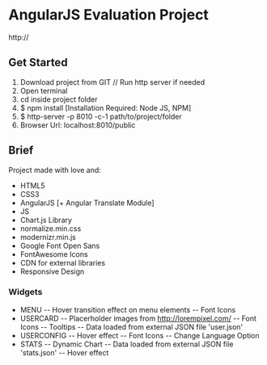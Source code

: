# AngularJS Evaluation Project
http://

## Get Started
1. Download project from GIT
// Run http server if needed
2. Open terminal
3. cd inside project folder
4. $ npm install [Installation Required: Node JS, NPM]
5. $ http-server -p 8010 -c-1 path/to/project/folder
7. Browser Url: localhost:8010/public

## Brief
Project made with love and:
- HTML5
- CSS3
- AngularJS [+ Angular Translate Module]
- JS
- Chart.js Library
- normalize.min.css
- modernizr.min.js
- Google Font Open Sans
- FontAwesome Icons
- CDN for external libraries
- Responsive Design

### Widgets
- MENU
-- Hover transition effect on menu elements
-- Font Icons
- USERCARD
-- Placerholder images from http://lorempixel.com/
-- Font Icons
-- Tooltips
-- Data loaded from external JSON file 'user.json'
- USERCONFIG
-- Hover effect
-- Font Icons
-- Change Language Option
- STATS
-- Dynamic Chart
-- Data loaded from external JSON file 'stats.json'
-- Hover effect
